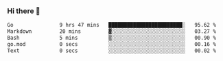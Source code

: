 ### Hi there 👋

<!--
**yeya24/yeya24** is a ✨ _special_ ✨ repository because its `README.md` (this file) appears on your GitHub profile.

Here are some ideas to get you started:

- 🔭 I’m currently working on ...
- 🌱 I’m currently learning ...
- 👯 I’m looking to collaborate on ...
- 🤔 I’m looking for help with ...
- 💬 Ask me about ...
- 📫 How to reach me: ...
- 😄 Pronouns: ...
- ⚡ Fun fact: ...
-->

<!--START_SECTION:waka-->

```txt
Go               9 hrs 47 mins   ████████████████████████░   95.62 %
Markdown         20 mins         ▓░░░░░░░░░░░░░░░░░░░░░░░░   03.27 %
Bash             5 mins          ▒░░░░░░░░░░░░░░░░░░░░░░░░   00.90 %
go.mod           0 secs          ░░░░░░░░░░░░░░░░░░░░░░░░░   00.16 %
Text             0 secs          ░░░░░░░░░░░░░░░░░░░░░░░░░   00.02 %
```

<!--END_SECTION:waka-->
